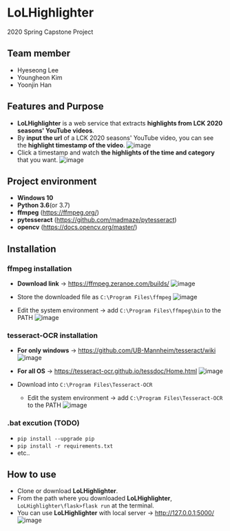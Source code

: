 # LoLHighlighter
2020 Spring Capstone Project 

## Team member 
* Hyeseong Lee 
* Youngheon Kim 
* Yoonjin Han
## Features and Purpose
* **LoLHighlighter** is a web service that extracts **highlights from LCK 2020 seasons' YouTube videos**.
* By **input the url** of a LCK 2020 seasons' YouTube video, you can see the **highlight timestamp of the video**.
![image](https://user-images.githubusercontent.com/47580804/84558587-0845f900-ad6f-11ea-8d66-14873d99ccad.png)
* Click a timestamp and watch **the highlights of the time and category** that you want.
![image](https://user-images.githubusercontent.com/47580804/84558561-cae16b80-ad6e-11ea-9fd7-8f9b55124c18.png)
## Project environment
* **Windows 10**
* **Python 3.6**(or 3.7)
* **ffmpeg** (https://ffmpeg.org/)
* **pytesseract** (https://github.com/madmaze/pytesseract)
* **opencv** (https://docs.opencv.org/master/)
## Installation
###  ffmpeg installation
  - **Download link** -> https://ffmpeg.zeranoe.com/builds/
![image](https://user-images.githubusercontent.com/47580804/83952462-f4ccf680-a873-11ea-86a1-5ab9b7f187f8.png)

  - Store the downloaded file as `C:\Program Files\ffmpeg`
![image](https://user-images.githubusercontent.com/47580804/83952515-51c8ac80-a874-11ea-88f9-0a301fcd221c.png)


  - Edit the system environment -> add `C:\Program Files\ffmpeg\bin` to the PATH
![image](https://user-images.githubusercontent.com/47580804/83952505-3fe70980-a874-11ea-99b4-5865457302da.png)

### tesseract-OCR installation

  - **For only windows** -> https://github.com/UB-Mannheim/tesseract/wiki
![image](https://user-images.githubusercontent.com/47580804/83952578-b4ba4380-a874-11ea-9b32-dac8c277a0a4.png)

  - **For all OS** -> https://tesseract-ocr.github.io/tessdoc/Home.html
![image](https://user-images.githubusercontent.com/47580804/83952570-a0764680-a874-11ea-858f-274fbc072fc7.png)
- Download into `C:\Program Files\Tesseract-OCR`

  - Edit the system environment -> add `C:\Program Files\Tesseract-OCR` to the PATH
![image](https://user-images.githubusercontent.com/47580804/83952601-d4ea0280-a874-11ea-938d-89554613e1a9.png)

### .bat excution (TODO)
  - `pip install --upgrade pip`
  - `pip install -r requirements.txt`
  - etc..
## How to use 
  - Clone or download **LoLHighlighter**.
  - From the path where you downloaded **LoLHighlighter**, `LoLHighlighter\flask>flask run` at the terminal.
  - You can use **LoLHighlighter** with local server -> http://127.0.0.1:5000/
![image](https://user-images.githubusercontent.com/47580804/83952611-e29f8800-a874-11ea-9e51-c6f7f4857af4.png)

